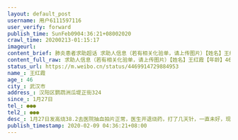 ```yaml
---
layout: default_post
username: 用户6111597116
user_verify: forward
publish_time: SunFeb0904:36:21+08002020
crawl_time: 20200213-01:15:17
imageurl: 
content_brief: 肺炎患者求助超话 求助人信息（若有相关化验单，请上传图片）【姓名】王红霞【年龄】46【所在城市】武汉市【所在小区、社区】汉阳区鹦鹉洲瓜堤正街324【患病时间】1月27日【联系方式】●●●【其他紧急联系人】●●●【病情描述】 1月27日发高烧38.2去医院抽血拍片正常，医生开 ...全文
content_full_raw: 求助人信息（若有相关化验单，请上传图片）【姓名】王红霞【年龄】46【所在城市】武汉市【所在小区、社区】汉阳区鹦鹉洲瓜堤正街324【患病时间】1月27日【联系方式】●●●【其他紧急联系人】●●●【病情描述】1月27日发高烧38.2去医院抽血拍片正常，医生开退烧药，打了几天针，一直未好，现在高烧39.4头昏翻白眼，四肢无力，喉咙疼，全身流汗，打社区电话要等明天，打120说前面有200个人排队，实在没办法，急需大家帮助，求救！
status_url: https://m.weibo.cn/status/4469914729884953
name_: 王红霞
age_: 46
city_: 武汉市
address_: 汉阳区鹦鹉洲瓜堤正街324
since_: 1月27日
tel_: ●●●
tel2_: ●●●
desc_: 1月27日发高烧38.2去医院抽血拍片正常，医生开退烧药，打了几天针，一直未好，现在高烧39.4头昏翻白眼，四肢无力，喉咙疼，全身流汗，打社区电话要等明天，打120说前面有200个人排队，实在没办法，急需大家帮助，求救！
publish_timestamp: 2020-02-09 04:36:21+08:00
---
```

